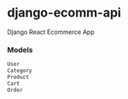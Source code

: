 # django-ecomm-api
Django React Ecommerce App



### Models
```python
User
Category
Product
Cart
Order
```

